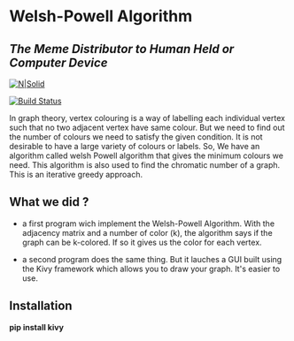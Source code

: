 # Welsh-Powell Algorithm
## _The Meme Distributor to Human Held or Computer Device_

[![N|Solid](https://cldup.com/dTxpPi9lDf.thumb.png)](https://nodesource.com/products/nsolid)

[![Build Status](https://travis-ci.org/joemccann/dillinger.svg?branch=master)](https://travis-ci.org/joemccann/dillinger)

In graph theory, vertex colouring is a way of labelling each individual vertex such that no two adjacent vertex have same colour. But we need to find out the number of colours we need to satisfy the given condition. It is not desirable to have a large variety of colours or labels. So, We have an algorithm called welsh Powell algorithm that gives the minimum colours we need. This algorithm is also used to find the chromatic number of a graph. This is an iterative greedy approach.

## What we did ? 

- a first program wich implement the Welsh-Powell Algorithm. With the adjacency matrix and a number of color (k), the algorithm says if the graph can be k-colored.
If so it gives us the color for each vertex. 

- a second program does the same thing. But it lauches a GUI built using the Kivy framework which allows you to draw your graph. It's easier to use.

## Installation

  **pip install kivy**

